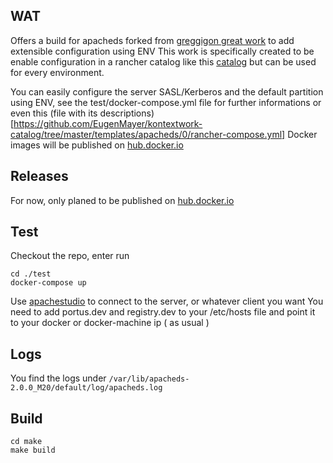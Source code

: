 ## WAT

Offers a build for apacheds forked from [greggigon great work](https://github.com/greggigon/apacheds) to add extensible configuration using ENV
This work is specifically created to be enable configuration in a rancher catalog like this [catalog](https://github.com/EugenMayer/kontextwork-catalog/tree/master/templates/apacheds)
but can be used for every environment.

You can easily configure the server SASL/Kerberos and the default partition using ENV, see the test/docker-compose.yml file for further informations or even this (file with its descriptions)[https://github.com/EugenMayer/kontextwork-catalog/tree/master/templates/apacheds/0/rancher-compose.yml]
Docker images will be published on [hub.docker.io](https://hub.docker.com/r/eugenmayer/apacheds/)

## Releases

For now, only planed to be published on [hub.docker.io](https://hub.docker.com/r/eugenmayer/apacheds/)

## Test

Checkout the repo, enter run

```
cd ./test
docker-compose up
```

Use [apachestudio](http://directory.apache.org/studio/downloads.html) to connect to the server, or whatever client you want
You need to add portus.dev and registry.dev to your /etc/hosts file and point it to your docker or docker-machine ip ( as usual )

## Logs

You find the logs under ```/var/lib/apacheds-2.0.0_M20/default/log/apacheds.log```
## Build

```
cd make
make build
```
